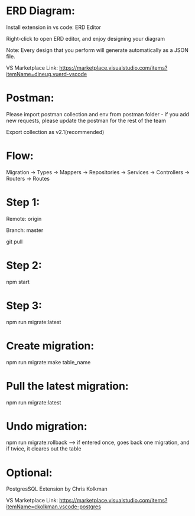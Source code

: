 # ERD Diagram:
Install extension in vs code: ERD Editor

Right-click to open ERD editor, and enjoy designing your diagram

Note: Every design that you perform will generate automatically as a JSON file.

VS Marketplace Link: https://marketplace.visualstudio.com/items?itemName=dineug.vuerd-vscode

# Postman:
Please import postman collection and env from postman folder - if you add new requests, please update the postman for the rest of the team

Export collection as v2.1(recommended)

# Flow:
Migration -> Types -> Mappers -> Repositories -> Services -> Controllers -> Routers -> Routes

# Step 1:
Remote: origin

Branch: master

git pull

# Step 2:
npm start
# Step 3:
npm run migrate:latest


# Create migration:
npm run migrate:make table_name

# Pull the latest migration:
npm run migrate:latest

# Undo migration:
npm run migrate:rollback --> if entered once, goes back one migration, and if twice, it cleares out the table

# Optional:
PostgresSQL Extension by Chris Kolkman  

VS Marketplace Link: https://marketplace.visualstudio.com/items?itemName=ckolkman.vscode-postgres
